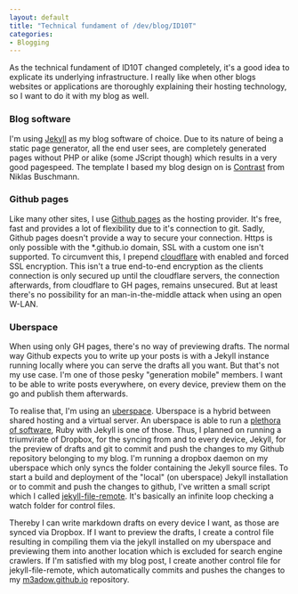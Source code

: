 ```yaml
---
layout: default
title: "Technical fundament of /dev/blog/ID10T"
categories:
- Blogging
---
```

<p>As the technical fundament of ID10T changed completely, it's a good idea to explicate its underlying infrastructure. I really like when other blogs websites or applications are thoroughly explaining their hosting technology, so I want to do it with my blog as well.</p>

### Blog software
I'm using [Jekyll](https://jekyllrb.com) as my blog software of choice. Due to its nature of being a static page generator, all the end user sees, are completely generated pages without PHP or alike (some JScript though) which results in a very good pagespeed. The template I based my blog design on is [Contrast](https://github.com/niklasbuschmann/contrast) from Niklas Buschmann.

### Github pages
Like many other sites, I use [Github pages](https://pages.github.com/) as the hosting provider. It's free, fast and provides a lot of flexibility due to it's connection to git. Sadly, Github pages doesn't provide a way to secure your connection. Https is only possible with the \*.github.io domain, SSL with a custom one isn't supported. To circumvent this, I prepend [cloudflare](https://cloudflare.com) with enabled and forced SSL encryption. This isn't a true end-to-end encryption as the clients connection is only secured up until the cloudflare servers, the connection afterwards, from cloudflare to GH pages, remains unsecured. But at least there's no possibility for an man-in-the-middle attack when using an open W-LAN.

### Uberspace
When using only GH pages, there's no way of previewing drafts. The normal way Github expects you to write up your posts is with a Jekyll instance running locally where you can serve the drafts all you want. But that's not my use case. I'm one of those pesky "generation mobile" members. I want to be able to write posts everywhere, on every device, preview them on the go and publish them afterwards.

To realise that, I'm using an [uberspace](https://uberspace.de). Uberspace is a hybrid between shared hosting and a virtual server. An uberspace is able to run a [plethora of software](https://wiki.uberspace.de/), Ruby with Jekyll is one of those.
Thus, I planned on running a triumvirate of Dropbox, for the syncing from and to every device, Jekyll, for the preview of drafts and git to commit and push the changes to my Github repository belonging to my blog. I'm running a dropbox daemon on my uberspace which only syncs the folder containing the Jekyll source files. To start a build and deployment of the "local" (on uberspace) Jekyll installation or to commit and push the changes to github, I've written a small script which I called [jekyll-file-remote](https://github.com/m3adow/jekyll_file_remote). It's basically an infinite loop checking a watch folder for control files.

Thereby I can write markdown drafts on every device I want, as those are synced via Dropbox. If I want to preview the drafts, I create a control file resulting in compiling them via the jekyll installed on my uberspace and previewing them into another location which is excluded for search engine crawlers. If I'm satisfied with my blog post, I create another control file for jekyll-file-remote, which automatically commits and pushes the changes to my [m3adow.github.io](https://github.com/m3adow/m3adow.github.io) repository.
